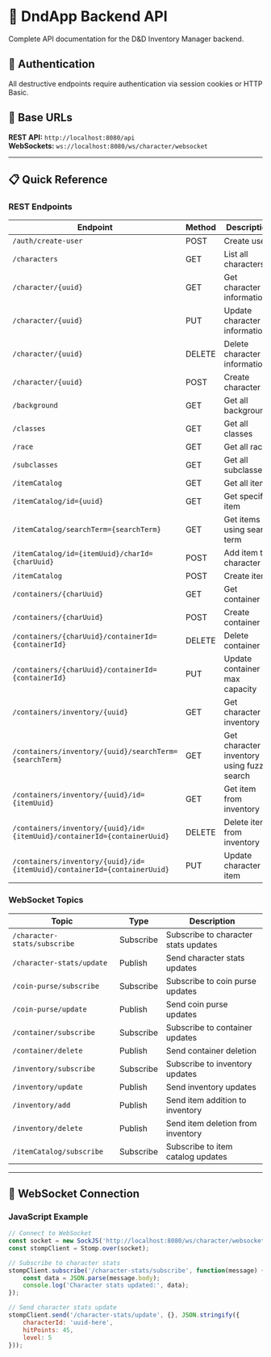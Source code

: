 # 🎲 DndApp Backend API

Complete API documentation for the D&D Inventory Manager backend.

## 🔐 Authentication
All destructive endpoints require authentication via session cookies or HTTP Basic.

## 🔗 Base URLs

**REST API:** `http://localhost:8080/api`  
**WebSockets:** `ws://localhost:8080/ws/character/websocket`

---

## 📋 Quick Reference

### REST Endpoints
| Endpoint | Method | Description |
|----------|--------|-------------|
| `/auth/create-user` | POST | Create user |
| `/characters` | GET | List all characters |
| `/character/{uuid}` | GET | Get character information |
| `/character/{uuid}` | PUT | Update character information |
| `/character/{uuid}` | DELETE | Delete character information |
| `/character/{uuid}` | POST | Create character |
| `/background` | GET | Get all backgrounds |
| `/classes` | GET | Get all classes |
| `/race` | GET | Get all races |
| `/subclasses` | GET | Get all subclasses |
| `/itemCatalog` | GET | Get all items |
| `/itemCatalog/id={uuid}` | GET | Get specific item |
| `/itemCatalog/searchTerm={searchTerm}` | GET | Get items using search term |
| `/itemCatalog/id={itemUuid}/charId={charUuid}` | POST | Add item to character |
| `/itemCatalog` | POST | Create item |
| `/containers/{charUuid}` | GET | Get container |
| `/containers/{charUuid}` | POST | Create container |
| `/containers/{charUuid}/containerId={containerId}` | DELETE | Delete container |
| `/containers/{charUuid}/containerId={containerId}` | PUT | Update container max capacity |
| `/containers/inventory/{uuid}` | GET | Get character inventory |
| `/containers/inventory/{uuid}/searchTerm={searchTerm}` | GET | Get character inventory using fuzzy search |
| `/containers/inventory/{uuid}/id={itemUuid}` | GET | Get item from inventory |
| `/containers/inventory/{uuid}/id={itemUuid}/containerId={containerUuid}` | DELETE | Delete item from inventory |
| `/containers/inventory/{uuid}/id={itemUuid}/containerId={containerUuid}` | PUT | Update character item |

### WebSocket Topics
| Topic | Type | Description |
|-------|------|-------------|
| `/character-stats/subscribe` | Subscribe | Subscribe to character stats updates |
| `/character-stats/update` | Publish | Send character stats updates |
| `/coin-purse/subscribe` | Subscribe | Subscribe to coin purse updates |
| `/coin-purse/update` | Publish | Send coin purse updates |
| `/container/subscribe` | Subscribe | Subscribe to container updates |
| `/container/delete` | Publish | Send container deletion |
| `/inventory/subscribe` | Subscribe | Subscribe to inventory updates |
| `/inventory/update` | Publish | Send inventory updates |
| `/inventory/add` | Publish | Send item addition to inventory |
| `/inventory/delete` | Publish | Send item deletion from inventory |
| `/itemCatalog/subscribe` | Subscribe | Subscribe to item catalog updates |

---

## 🔌 WebSocket Connection

### JavaScript Example
```javascript
// Connect to WebSocket
const socket = new SockJS('http://localhost:8080/ws/character/websocket');
const stompClient = Stomp.over(socket);

// Subscribe to character stats
stompClient.subscribe('/character-stats/subscribe', function(message) {
    const data = JSON.parse(message.body);
    console.log('Character stats updated:', data);
});

// Send character stats update
stompClient.send('/character-stats/update', {}, JSON.stringify({
    characterId: 'uuid-here',
    hitPoints: 45,
    level: 5
}));